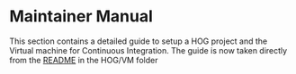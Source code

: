 # Maintainer Manual

This section contains a detailed guide to setup a HOG project and the Virtual machine for Continuous Integration.
The guide is now taken directly from the [README](README.md) in the HOG/VM folder 

